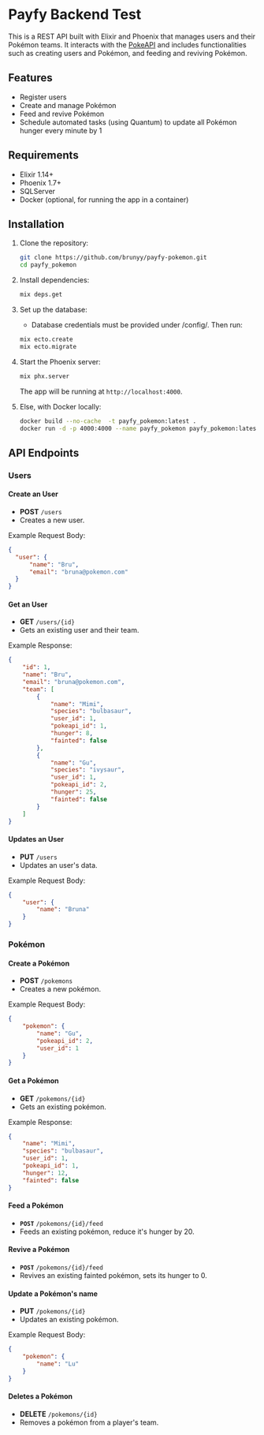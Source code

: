 # Payfy Backend Test

This is a REST API built with Elixir and Phoenix that manages users and their Pokémon teams. It interacts with the [PokeAPI](https://pokeapi.co/) and includes functionalities such as creating users and Pokémon, and feeding and reviving Pokémon.

## Features
- Register users
- Create and manage Pokémon
- Feed and revive Pokémon
- Schedule automated tasks (using Quantum) to update all Pokémon hunger every minute by 1

## Requirements
- Elixir 1.14+
- Phoenix 1.7+
- SQLServer
- Docker (optional, for running the app in a container)

## Installation

1. Clone the repository:

    ```bash
    git clone https://github.com/brunyy/payfy-pokemon.git
    cd payfy_pokemon
    ```

2. Install dependencies:

    ```bash
    mix deps.get
    ```

3. Set up the database:
    - Database credentials must be provided under /config/. Then run:

    ```bash
    mix ecto.create
    mix ecto.migrate
    ```

4. Start the Phoenix server:

    ```bash
    mix phx.server
    ```

    The app will be running at `http://localhost:4000`.

5. Else, with Docker locally:
        
      ```bash
      docker build --no-cache  -t payfy_pokemon:latest .
      docker run -d -p 4000:4000 --name payfy_pokemon payfy_pokemon:latest
      ```

## API Endpoints

### Users

#### Create an User
- **POST** `/users`
- Creates a new user.

Example Request Body:
```json
{
  "user": {
      "name": "Bru",
      "email": "bruna@pokemon.com"
  }
}
```

#### Get an User 
- **GET** `/users/{id}`
- Gets an existing user and their team.

Example Response:
```json
{
    "id": 1,
    "name": "Bru",
    "email": "bruna@pokemon.com",
    "team": [
        {
            "name": "Mimi",
            "species": "bulbasaur",
            "user_id": 1,
            "pokeapi_id": 1,
            "hunger": 8,
            "fainted": false
        },
        {
            "name": "Gu",
            "species": "ivysaur",
            "user_id": 1,
            "pokeapi_id": 2,
            "hunger": 25,
            "fainted": false
        }
    ]
}
````

#### Updates an User
- **PUT** `/users`
- Updates an user's data.

Example Request Body:
```json
{
    "user": {
        "name": "Bruna"
    }
}
```

### Pokémon

#### Create a Pokémon
- **POST** `/pokemons`
- Creates a new pokémon.

Example Request Body:
```json
{
    "pokemon": {
        "name": "Gu",
        "pokeapi_id": 2,
        "user_id": 1
    }
}
```

#### Get a Pokémon 
- **GET** `/pokemons/{id}`
- Gets an existing pokémon.

Example Response:
```json
{
    "name": "Mimi",
    "species": "bulbasaur",
    "user_id": 1,
    "pokeapi_id": 1,
    "hunger": 12,
    "fainted": false
}
```

#### Feed a Pokémon 
- **`POST`** `/pokemons/{id}/feed`
- Feeds an existing pokémon, reduce it's hunger by 20.

#### Revive a Pokémon 
- **`POST`** `/pokemons/{id}/feed`
- Revives an existing fainted pokémon, sets its hunger to 0.

#### Update a Pokémon's name
- **PUT** `/pokemons/{id}`
- Updates an existing pokémon.

Example Request Body:
```json
{
    "pokemon": {
        "name": "Lu"
    }
}
``` 

#### Deletes a Pokémon
- **DELETE** `/pokemons/{id}`
- Removes a pokémon from a player's team.





